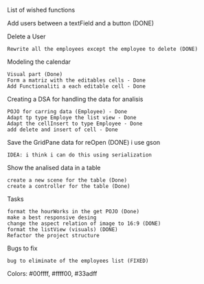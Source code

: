 List of wished functions

Add users between a textField and a button (DONE)

Delete a User
    
    Rewrite all the employees except the employee to delete (DONE)

Modeling the calendar 
    
    Visual part (Done)
    Form a matriz with the editables cells - Done
    Add Functionaliti a each editable cell - Done

Creating a DSA for handling the data for analisis

    POJO for carring data (Employee) - Done
    Adapt tp type Employe the list view - Done
    Adapt the cellInsert to type Employee - Done
    add delete and insert of cell - Done

Save the GridPane data for reOpen (DONE) i use gson

    IDEA: i think i can do this using serialization
    

Show the analised data in a table

    create a new scene for the table (Done)
    create a controller for the table (Done)
    
Tasks

    format the hourWorks in the get POJO (Done)
    make a best responsive desing
    change the aspect relation of image to 16:9 (DONE)
    format the listView (visuals) (DONE)
    Refactor the project structure
    
Bugs to fix

    bug to eliminate of the employees list (FIXED)
    
    
Colors:  #00ffff,  #ffff00,  #33adff